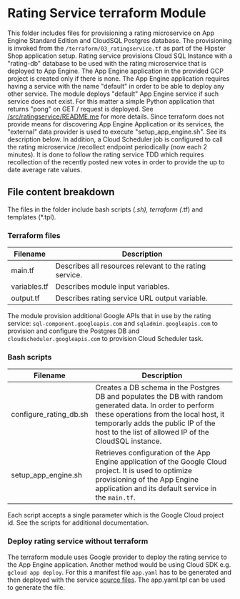 # Rating Service terraform Module

This folder includes files for provisioning a rating microservice on App Engine Standard Edition and CloudSQL Postgres database.
The provisioning is invoked from the `/terraform/03_ratingservice.tf` as part of the Hipster Shop application setup.
Rating service provisions Cloud SQL Instance with a "rating-db" database to be used with the rating microservice that is deployed to App Engine.
The App Engine application in the provided GCP project is created only if there is none.
The App Engine application requires having a service with the name "default" in order to be able to deploy any other service.
The module deploys "default" App Engine service if such service does not exist. For this matter a simple Python application that returns "pong" on GET / request is deployed. See [/src/ratingservice/README.me](GoogleCloudPlatform/cloud-ops-sandbox/blob/master/src/ratingservice/README.md) for more details.
Since terraform does not provide means for discovering App Engine Application or its services, the "external" data provider is used to execute "setup_app_engine.sh". See its description below.
In addition, a Cloud Scheduler job is configured to call the rating microservice /recollect endpoint periodically (now each 2 minutes). It is done to follow the rating service TDD which requires recollection of the recently posted new votes in order to provide the up to date average rate values.

## File content breakdown

The files in the folder include bash scripts (*.sh), terraform (*.tf) and templates (*.tpl).

### Terraform files

| Filename | Description |
|---|---|
| main.tf | Describes all resources relevant to the rating service. |
| variables.tf | Describes module input variables. |
| output.tf | Describes rating service URL output variable. |

The module provision additional Google APIs that in use by the rating service: `sql-component.googleapis.com` and `sqladmin.googleapis.com` to provision and configure the Postgres DB and `cloudscheduler.googleapis.com` to provision Cloud Scheduler task.

### Bash scripts

| Filename | Description |
|---|---|
| configure_rating_db.sh | Creates a DB schema in the Postgres DB and populates the DB with random generated data. In order to perform these operations from the local host, it temporarly adds the public IP of the host to the list of allowed IP of the CloudSQL instance. |
| setup_app_engine.sh | Retrieves configuration of the App Engine application of the Google Cloud project. It is used to optimize provisioning of the App Engine application and its default service in the `main.tf`. |

Each script accepts a single parameter which is the Google Cloud project id. See the scripts for additional documentation.

### Deploy rating service without terraform

The terraform module uses Google provider to deploy the rating service to the App Engine application. Another method would be using Cloud SDK e.g. `gcloud app deploy`.
For this a manifest file `app.yaml` has to be generated and then deployed with the service [source files](https://github.com/GoogleCloudPlatform/cloud-ops-sandbox/tree/master/src/ratingservice).
The app.yaml.tpl can be used to generate the file.
